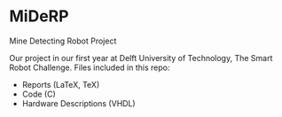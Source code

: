 MiDeRP
======

Mine Detecting Robot Project

Our project in our first year at Delft University of Technology, The Smart Robot Challenge.
Files included in this repo:
 - Reports (LaTeX, TeX)
 - Code (C)
 - Hardware Descriptions (VHDL)
